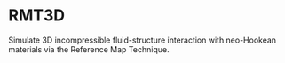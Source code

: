 # RMT3D
Simulate 3D incompressible fluid-structure interaction with neo-Hookean materials via the Reference Map Technique.
